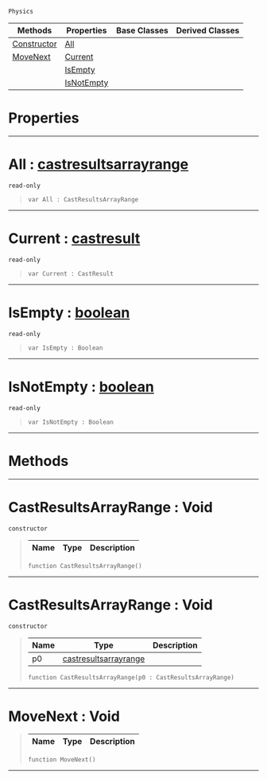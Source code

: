  `Physics`

|Methods|Properties|Base Classes|Derived Classes|
|---|---|---|---|
|[Constructor](castresultsarrayrange.md#castresultsarrayrange-vo)|[All](castresultsarrayrange.md#all-zilch-engine-document)| | |
|[MoveNext](castresultsarrayrange.md#movenext-void)|[Current](castresultsarrayrange.md#current-zilch-engine-docu)| | |
| |[IsEmpty](castresultsarrayrange.md#isempty-zilch-engine-docu)| | |
| |[IsNotEmpty](castresultsarrayrange.md#isnotempty-zilch-engine-d)| | |


 #  Properties


---  
 #  All : [castresultsarrayrange](castresultsarrayrange.md)

 `read-only`

> 
> ```TS:Nada
> var All : CastResultsArrayRange


---  
 #  Current : [castresult](castresult.md)

 `read-only`

> 
> ```TS:Nada
> var Current : CastResult


---  
 #  IsEmpty : [boolean](../nada_base_types/boolean.md)

 `read-only`

> 
> ```TS:Nada
> var IsEmpty : Boolean


---  
 #  IsNotEmpty : [boolean](../nada_base_types/boolean.md)

 `read-only`

> 
> ```TS:Nada
> var IsNotEmpty : Boolean


---  
 #  Methods


---  
 #  CastResultsArrayRange : Void

 `constructor`

> 
> |Name|Type|Description|
> |---|---|---|
> ```TS:Nada
> function CastResultsArrayRange()
> ``` 


---  
 #  CastResultsArrayRange : Void

 `constructor`

> 
> |Name|Type|Description|
> |---|---|---|
> |p0|[castresultsarrayrange](castresultsarrayrange.md)| |
> ```TS:Nada
> function CastResultsArrayRange(p0 : CastResultsArrayRange)
> ``` 


---  
 #  MoveNext : Void

> 
> |Name|Type|Description|
> |---|---|---|
> ```TS:Nada
> function MoveNext()
> ``` 


---  
 

 